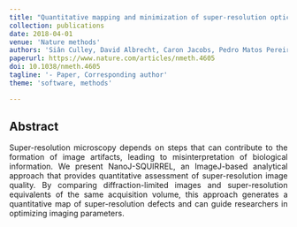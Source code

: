 ```yaml
---
title: "Quantitative mapping and minimization of super-resolution optical imaging artifacts"
collection: publications
date: 2018-04-01
venue: 'Nature methods'
authors: 'Siân Culley, David Albrecht, Caron Jacobs, Pedro Matos Pereira, Christophe Leterrier, Jason Mercer, Ricardo Henriques'
paperurl: https://www.nature.com/articles/nmeth.4605
doi: 10.1038/nmeth.4605
tagline: '- Paper, Corresponding author'
theme: 'software, methods'

---
```


<h2> Abstract </h2>
<p align= "justify">
Super-resolution microscopy depends on steps that can contribute to the formation of image artifacts, leading to misinterpretation of biological information. We present NanoJ-SQUIRREL, an ImageJ-based analytical approach that provides quantitative assessment of super-resolution image quality. By comparing diffraction-limited images and super-resolution equivalents of the same acquisition volume, this approach generates a quantitative map of super-resolution defects and can guide researchers in optimizing imaging parameters.
